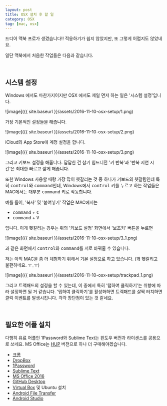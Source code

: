 ```yaml
---
layout: post
title: OSX 설치 후 할 일
category: OSX
tag: [mac, osx]
---
```


드디어 맥북 프로가 생겼습니다!!
적응하기가 쉽지 않았지만, 또 그렇게 어렵지도 않았네요. 

일단 맥북에서 처음한 작업들은 다음과 같습니다.

<br>

## 시스템 설정

Windows 에서도 마찬가지이지만 OSX 에서도 제일 먼저 하는 일은 '시스템 설정'입니다.

![image]({{ site.baseurl }}/assets/2016-11-10-osx-setup/1.png)

가장 기본적인 설정들을 해줍니다.

![image]({{ site.baseurl }}/assets/2016-11-10-osx-setup/2.png)

iCloud와 App Store에 계정 설정을 합니다.

![image]({{ site.baseurl }}/assets/2016-11-10-osx-setup/3.png)

그리고 키보드 설정을 해줍니다. 답답한 건 참기 힘드니깐 
'키 반복'과 '반복 지연 시간'은 최대한 빠르고 짧게 해줍니다.

또한 Windows 사용할 때랑 가장 많이 헷갈리는 것 중 하나가 키보드의 헷갈림인데
특히 <kbd>control</kbd>와 <kbd>command</kbd>인데, Windows에서 <kbd>control</kbd> 키를 누르고 하는
작업들은 MAC에서는 대부분 <kbd>command</kbd> 키로 작동합니다.

예를 들어, '복사' 및 '붙여넣기' 작업은 MAC에서는

* <kbd>command</kbd> + <kbd>C</kbd>
* <kbd>command</kbd> + <kbd>V</kbd>

입니다. 이게 헷갈리는 경우는 위의 '키보드 설정' 화면에서 '보조키' 버튼을 누르면

![image]({{ site.baseurl }}/assets/2016-11-10-osx-setup/3_1.png)

과 같은 화면에서 <kbd>control</kbd>와 <kbd>command</kbd>를 서로 바꿔줄 수 있습니다.

저는 아직 MAC을 좀 더 체험하기 위해서 기본 설정으로 하고 있습니다. (꽤 헷갈리고 불편하네요. ㅜ_ㅜ)

![image]({{ site.baseurl }}/assets/2016-11-10-osx-setup/trackpad_1.png)

그리고 트랙패드의 설정을 할 수 있는데, 이 중에서 특히 '탭하여 클릭하기'는 취향에 따라
설정하면 될 거 같습니다. '탭하여 클릭하기'를 활성화하면 트랙패드를 살짝 터치하면 클릭 이벤트를
발생시킵니다. 각각 장단점이 있는 것 같네요.

<br>

## 필요한 어플 설치
다행히 유료 어플인 1Password와 Sublime Text는 윈도우 버전과 라이센스를 공용으로 쓰네요.
MS Office는 [HUP](http://www.microsofthup.com/) 버전으로 하나 더 구매해야겠습니다.

* [크롬](https://www.google.co.kr/chrome/browser/desktop/)
* [DropBox](https://www.dropbox.com/ko/downloading)
* [1Password](https://agilebits.com/downloads)
* [Sublime Text](https://www.sublimetext.com/)
* [MS Office 2016](http://www.microsofthup.com)
* [GitHub Desktop](https://desktop.github.com/)
* [Virtual Box](https://www.virtualbox.org/) 및 Ubuntu 설치
* [Android File Transfer](https://www.android.com/filetransfer/)
* [Android Studio](https://developer.android.com/studio/index.html?hl=ko)
